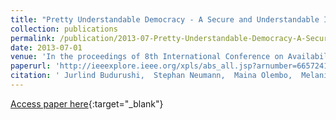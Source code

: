 ```yaml
---
title: "Pretty Understandable Democracy - A Secure and Understandable Internet Voting Scheme"
collection: publications
permalink: /publication/2013-07-Pretty-Understandable-Democracy-A-Secure-and-Understandable-Internet-Voting-Scheme
date: 2013-07-01
venue: 'In the proceedings of 8th International Conference on Availability, Reliability and Security (AReS 2013)'
paperurl: 'http://ieeexplore.ieee.org/xpls/abs_all.jsp?arnumber=6657241\&tag=1'
citation: ' Jurlind Budurushi,  Stephan Neumann,  Maina Olembo,  Melanie Volkamer, &quot;Pretty Understandable Democracy - A Secure and Understandable Internet Voting Scheme.&quot; In the proceedings of 8th International Conference on Availability, Reliability and Security (AReS 2013), 2013.'
---
```

[Access paper here](http://ieeexplore.ieee.org/xpls/abs_all.jsp?arnumber=6657241\&tag=1){:target="_blank"}
